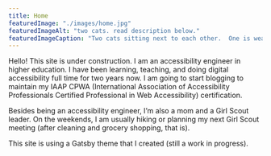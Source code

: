```yaml
---
title: Home
featuredImage: "./images/home.jpg"
featuredImageAlt: "two cats. read description below."
featuredImageCaption: "Two cats sitting next to each other.  One is wearing a bowtie and the other is wearing a tie."
---
```


Hello!  This site is under construction.  I am an accessibility engineer in higher education.  I have been learning, teaching, and doing digital accessibility full time for two years now.  I am going to start blogging to maintain my IAAP CPWA (International Association of Accessibility Professionals Certified Professional in Web Accessibility) certification.  

Besides being an accessibility engineer, I’m also a mom and a Girl Scout leader.  On the weekends, I am usually hiking or planning my next Girl Scout meeting (after cleaning and grocery shopping, that is).  

This site is using a Gatsby theme that I created (still a work in progress).  


 


